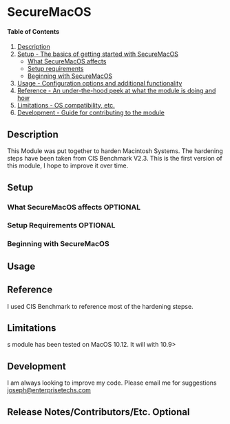 # SecureMacOS

#### Table of Contents

1. [Description](#description)
1. [Setup - The basics of getting started with SecureMacOS](#setup)
    * [What SecureMacOS affects](#what-SecureMacOS-affects)
    * [Setup requirements](#setup-requirements)
    * [Beginning with SecureMacOS](#beginning-with-SecureMacOS)
1. [Usage - Configuration options and additional functionality](#usage)
1. [Reference - An under-the-hood peek at what the module is doing and how](#reference)
1. [Limitations - OS compatibility, etc.](#limitations)
1. [Development - Guide for contributing to the module](#development)

## Description

This Module was put together to harden Macintosh Systems. The hardening steps have been taken from CIS Benchmark V2.3.
This is the first version of this module, I hope to improve it over time.
## Setup

### What SecureMacOS affects **OPTIONAL**


### Setup Requirements **OPTIONAL**


### Beginning with SecureMacOS


## Usage


## Reference
I used CIS Benchmark to reference most of the hardening stepse.

## Limitations

s module has been tested on MacOS 10.12. It will with 10.9>
## Development
I am always looking to improve my code. Please email me for suggestions joseph@enterprisetechs.com
## Release Notes/Contributors/Etc. **Optional**

